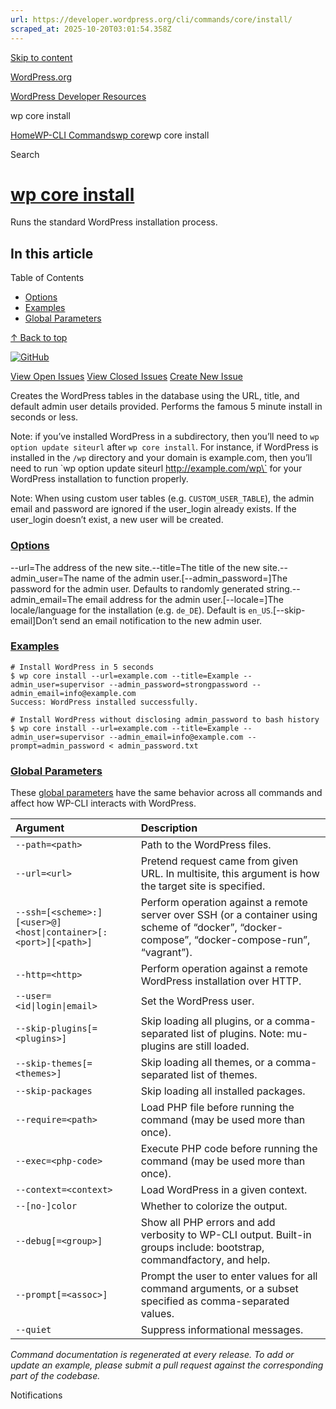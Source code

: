 ```yaml
---
url: https://developer.wordpress.org/cli/commands/core/install/
scraped_at: 2025-10-20T03:01:54.358Z
---
```


[Skip to content](https://developer.wordpress.org/cli/commands/core/install/#wp--skip-link--target)

[WordPress.org](https://wordpress.org/)

[WordPress Developer Resources](https://developer.wordpress.org/)

wp core install


[Home](https://developer.wordpress.org/)[WP-CLI Commands](https://developer.wordpress.org/cli/commands/)[wp core](https://developer.wordpress.org/cli/commands/core/)wp core install

Search

# [wp core install](https://developer.wordpress.org/cli/commands/core/install/)

Runs the standard WordPress installation process.

## In this article

Table of Contents

- [Options](https://developer.wordpress.org/cli/commands/core/install/#options)
- [Examples](https://developer.wordpress.org/cli/commands/core/install/#examples)
- [Global Parameters](https://developer.wordpress.org/cli/commands/core/install/#global-parameters)

[↑ Back to top](https://developer.wordpress.org/cli/commands/core/install/#wp--skip-link--target)

[![GitHub](https://make.wordpress.org/cli/wp-content/plugins/wporg-cli/assets/images/github-mark.svg)](https://github.com/wp-cli/core-command)

[View Open Issues](https://github.com/login?return_to=%2Fissues%3Fq%3Dlabel%3Acommand%3Acore-install+sort%3Aupdated-desc+org%3Awp-cli+is%3Aopen) [View Closed Issues](https://github.com/login?return_to=%2Fissues%3Fq%3Dlabel%3Acommand%3Acore-install+sort%3Aupdated-desc+org%3Awp-cli+is%3Aclosed) [Create New Issue](https://github.com/wp-cli/core-command/issues/new)

Creates the WordPress tables in the database using the URL, title, and default admin user details provided. Performs the famous 5 minute install in seconds or less.

Note: if you’ve installed WordPress in a subdirectory, then you’ll need to `wp option update siteurl` after `wp core install`. For instance, if WordPress is installed in the `/wp` directory and your domain is example.com, then you’ll need to run \`wp option update siteurl http://example.com/wp\` for your WordPress installation to function properly.

Note: When using custom user tables (e.g. `CUSTOM_USER_TABLE`), the admin email and password are ignored if the user\_login already exists. If the user\_login doesn’t exist, a new user will be created.

### [Options](https://developer.wordpress.org/cli/commands/core/install/\#options)

--url=<url>The address of the new site.--title=<site-title>The title of the new site.--admin\_user=<username>The name of the admin user.\[--admin\_password=<password>\]The password for the admin user. Defaults to randomly generated string.--admin\_email=<email>The email address for the admin user.\[--locale=<locale>\]The locale/language for the installation (e.g. `de_DE`). Default is `en_US`.\[--skip-email\]Don’t send an email notification to the new admin user.

### [Examples](https://developer.wordpress.org/cli/commands/core/install/\#examples)

```
# Install WordPress in 5 seconds
$ wp core install --url=example.com --title=Example --admin_user=supervisor --admin_password=strongpassword --admin_email=info@example.com
Success: WordPress installed successfully.

# Install WordPress without disclosing admin_password to bash history
$ wp core install --url=example.com --title=Example --admin_user=supervisor --admin_email=info@example.com --prompt=admin_password < admin_password.txt

```

### [Global Parameters](https://developer.wordpress.org/cli/commands/core/install/\#global-parameters)

These [global parameters](https://make.wordpress.org/cli/handbook/config/) have the same behavior across all commands and affect how WP-CLI interacts with WordPress.

| **Argument** | **Description** |
| :-- | :-- |
| `--path=<path>` | Path to the WordPress files. |
| `--url=<url>` | Pretend request came from given URL. In multisite, this argument is how the target site is specified. |
| `--ssh=[<scheme>:][<user>@]<host\|container>[:<port>][<path>]` | Perform operation against a remote server over SSH (or a container using scheme of “docker”, “docker-compose”, “docker-compose-run”, “vagrant”). |
| `--http=<http>` | Perform operation against a remote WordPress installation over HTTP. |
| `--user=<id\|login\|email>` | Set the WordPress user. |
| `--skip-plugins[=<plugins>]` | Skip loading all plugins, or a comma-separated list of plugins. Note: mu-plugins are still loaded. |
| `--skip-themes[=<themes>]` | Skip loading all themes, or a comma-separated list of themes. |
| `--skip-packages` | Skip loading all installed packages. |
| `--require=<path>` | Load PHP file before running the command (may be used more than once). |
| `--exec=<php-code>` | Execute PHP code before running the command (may be used more than once). |
| `--context=<context>` | Load WordPress in a given context. |
| `--[no-]color` | Whether to colorize the output. |
| `--debug[=<group>]` | Show all PHP errors and add verbosity to WP-CLI output. Built-in groups include: bootstrap, commandfactory, and help. |
| `--prompt[=<assoc>]` | Prompt the user to enter values for all command arguments, or a subset specified as comma-separated values. |
| `--quiet` | Suppress informational messages. |

_Command documentation is regenerated at every release. To add or update an example, please submit a pull request against the corresponding part of the codebase._

Notifications